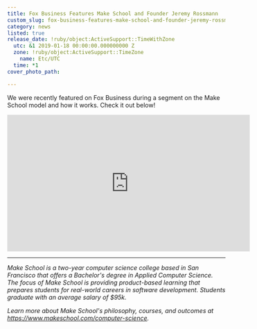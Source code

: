 ```yaml
---
title: Fox Business Features Make School and Founder Jeremy Rossmann
custom_slug: fox-business-features-make-school-and-founder-jeremy-rossmann
category: news
listed: true
release_date: !ruby/object:ActiveSupport::TimeWithZone
  utc: &1 2019-01-18 00:00:00.000000000 Z
  zone: !ruby/object:ActiveSupport::TimeZone
    name: Etc/UTC
  time: *1
cover_photo_path: 

---
```

We were recently featured on Fox Business during a segment on the Make School model and how it works. Check it out below!


<iframe width="560" height="315" src="https://www.youtube.com/embed/3JEZf9jstqg" frameborder="0" allow="accelerometer; autoplay; encrypted-media; gyroscope; picture-in-picture" allowfullscreen></iframe>

---

_Make School is a two-year computer science college based in San Francisco that offers a Bachelor's degree in Applied Computer Science. The focus of Make School is providing product-based learning that prepares students for real-world careers in software development. Students graduate with an average salary of $95k._

_Learn more about Make School's philosophy, courses, and outcomes at https://www.makeschool.com/computer-science._